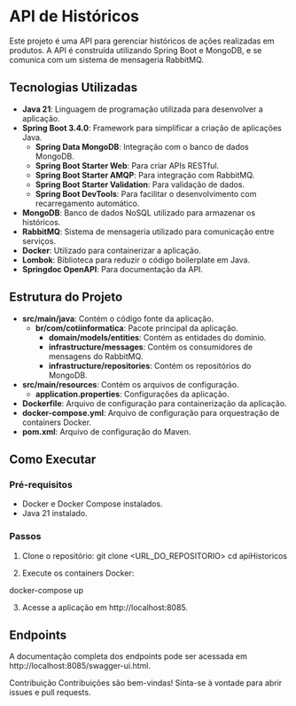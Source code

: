 

# API de Históricos

Este projeto é uma API para gerenciar históricos de ações realizadas em produtos. A API é construída utilizando Spring Boot e MongoDB, e se comunica com um sistema de mensageria RabbitMQ.

## Tecnologias Utilizadas

- **Java 21**: Linguagem de programação utilizada para desenvolver a aplicação.
- **Spring Boot 3.4.0**: Framework para simplificar a criação de aplicações Java.
  - **Spring Data MongoDB**: Integração com o banco de dados MongoDB.
  - **Spring Boot Starter Web**: Para criar APIs RESTful.
  - **Spring Boot Starter AMQP**: Para integração com RabbitMQ.
  - **Spring Boot Starter Validation**: Para validação de dados.
  - **Spring Boot DevTools**: Para facilitar o desenvolvimento com recarregamento automático.
- **MongoDB**: Banco de dados NoSQL utilizado para armazenar os históricos.
- **RabbitMQ**: Sistema de mensageria utilizado para comunicação entre serviços.
- **Docker**: Utilizado para containerizar a aplicação.
- **Lombok**: Biblioteca para reduzir o código boilerplate em Java.
- **Springdoc OpenAPI**: Para documentação da API.

## Estrutura do Projeto

- **src/main/java**: Contém o código fonte da aplicação.
  - **br/com/cotiinformatica**: Pacote principal da aplicação.
    - **domain/models/entities**: Contém as entidades do domínio.
    - **infrastructure/messages**: Contém os consumidores de mensagens do RabbitMQ.
    - **infrastructure/repositories**: Contém os repositórios do MongoDB.
- **src/main/resources**: Contém os arquivos de configuração.
  - **application.properties**: Configurações da aplicação.
- **Dockerfile**: Arquivo de configuração para containerização da aplicação.
- **docker-compose.yml**: Arquivo de configuração para orquestração de containers Docker.
- **pom.xml**: Arquivo de configuração do Maven.

## Como Executar

### Pré-requisitos

- Docker e Docker Compose instalados.
- Java 21 instalado.

### Passos

1. Clone o repositório:
   git clone <URL_DO_REPOSITORIO>
   cd apiHistoricos

2. Execute os containers Docker:

 docker-compose up

3. Acesse a aplicação em http://localhost:8085.

## Endpoints
A documentação completa dos endpoints pode ser acessada em http://localhost:8085/swagger-ui.html.

Contribuição
Contribuições são bem-vindas! Sinta-se à vontade para abrir issues e pull requests.
